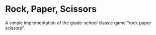 # Rock, Paper, Scissors

A simple implementation of the grade-school classic game “rock paper scissors”.
